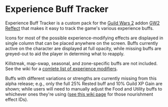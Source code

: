 # Experience Buff Tracker
Experience Buff Tracker is a custom pack for the [Guild Wars 2](https://guildwars2.com) addon [GW2 Reffect](https://github.com/Zerthox/gw2-reffect/) that makes it easy to track the game's various experience buffs.

Icons for most of the possible experience-modifying effects are displayed in single column that can be placed anywhere on the screen. Buffs currently active on the character are displayed at full opacity, while missing buffs are greyed-out to aid the player in determing what to reapply.

Killstreak, map-swap, seasonal, and zone-specific buffs are not included. See the wiki for a [comlete list of experience modifiers](https://wiki.guildwars2.com/wiki/Experience#Experience_modifiers). 

Buffs with different variations or strengths are currently missing from this alpha release; e.g., only the full 25% Rested buff and 10% Guild XP Gain are shown; while users will need to manually adjust the Food and Utility buffs to whichever ones they're using ([see this wiki page](https://wiki.guildwars2.com/wiki/Guild_Wars_2_Wiki:Projects/Nourishment_effect_ids) for those nourishment effect IDs).
